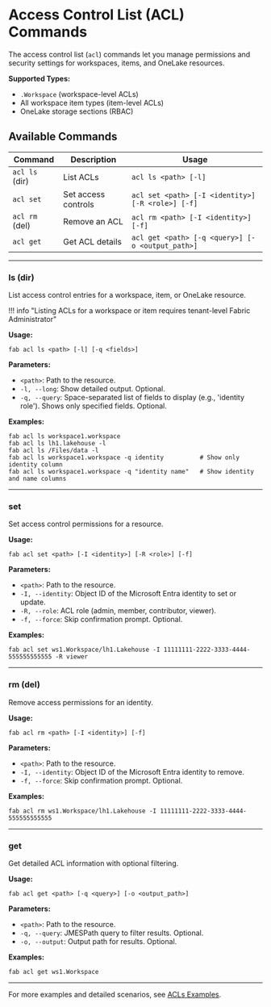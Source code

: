 # Access Control List (ACL) Commands

The access control list (`acl`) commands let you manage permissions and security settings for workspaces, items, and OneLake resources.

**Supported Types:**

- `.Workspace` (workspace-level ACLs)
- All workspace item types (item-level ACLs)
- OneLake storage sections (RBAC)

## Available Commands

| Command         | Description             | Usage                                              |
|-----------------|------------------------|----------------------------------------------------|
| `acl ls` (dir)  | List ACLs              | `acl ls <path> [-l]`                               |
| `acl set`       | Set access controls     | `acl set <path> [-I <identity>] [-R <role>] [-f]`  |
| `acl rm` (del)  | Remove an ACL          | `acl rm <path> [-I <identity>] [-f]`               |
| `acl get`       | Get ACL details        | `acl get <path> [-q <query>] [-o <output_path>]`   |

---

### ls (dir)

List access control entries for a workspace, item, or OneLake resource.

!!! info "Listing ACLs for a workspace or item requires tenant-level Fabric Administrator"

**Usage:**

```
fab acl ls <path> [-l] [-q <fields>]
```

**Parameters:**

- `<path>`: Path to the resource.
- `-l, --long`: Show detailed output. Optional.
- `-q, --query`: Space-separated list of fields to display (e.g., 'identity role'). Shows only specified fields. Optional.

**Examples:**

```
fab acl ls workspace1.workspace
fab acl ls lh1.lakehouse -l
fab acl ls /Files/data -l
fab acl ls workspace1.workspace -q identity          # Show only identity column
fab acl ls workspace1.workspace -q "identity name"   # Show identity and name columns
```

---

### set

Set access control permissions for a resource.

**Usage:**

```
fab acl set <path> [-I <identity>] [-R <role>] [-f]
```

**Parameters:**

- `<path>`: Path to the resource.
- `-I, --identity`: Object ID of the Microsoft Entra identity to set or update.
- `-R, --role`: ACL role (admin, member, contributor, viewer).
- `-f, --force`: Skip confirmation prompt. Optional.

**Examples:**

```
fab acl set ws1.Workspace/lh1.Lakehouse -I 11111111-2222-3333-4444-555555555555 -R viewer
```

---

### rm (del)

Remove access permissions for an identity.

**Usage:**

```
fab acl rm <path> [-I <identity>] [-f]
```

**Parameters:**

- `<path>`: Path to the resource.
- `-I, --identity`: Object ID of the Microsoft Entra identity to remove.
- `-f, --force`: Skip confirmation prompt. Optional.

**Examples:**

```
fab acl rm ws1.Workspace/lh1.Lakehouse -I 11111111-2222-3333-4444-555555555555
```

---

### get

Get detailed ACL information with optional filtering.

**Usage:**

```
fab acl get <path> [-q <query>] [-o <output_path>]
```

**Parameters:**

- `<path>`: Path to the resource.
- `-q, --query`: JMESPath query to filter results. Optional.
- `-o, --output`: Output path for results. Optional.

**Examples:**

```
fab acl get ws1.Workspace
```

---

For more examples and detailed scenarios, see [ACLs Examples](../../examples/acl_examples.md).
